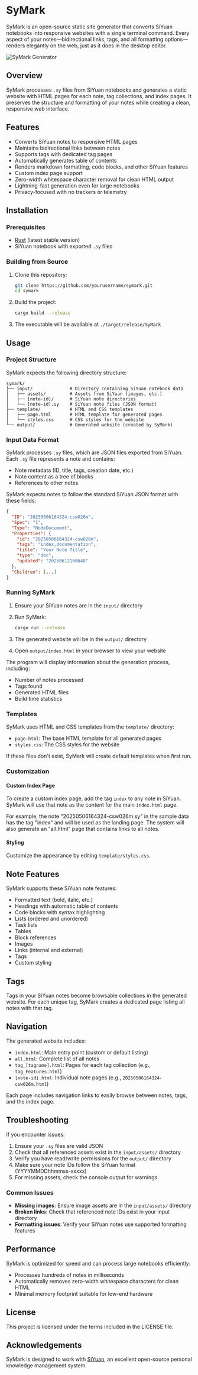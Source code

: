 # SyMark

SyMark is an open-source static site generator that converts SiYuan notebooks into responsive websites with a single terminal command. Every aspect of your notes—bidirectional links, tags, and all formatting options—renders elegantly on the web, just as it does in the desktop editor.

![SyMark Generator](input/assets/image-20250612161004-ljge8nr.png)

## Overview

SyMark processes `.sy` files from SiYuan notebooks and generates a static website with HTML pages for each note, tag collections, and index pages. It preserves the structure and formatting of your notes while creating a clean, responsive web interface.

## Features

- Converts SiYuan notes to responsive HTML pages
- Maintains bidirectional links between notes
- Supports tags with dedicated tag pages
- Automatically generates table of contents
- Renders markdown formatting, code blocks, and other SiYuan features
- Custom index page support
- Zero-width whitespace character removal for clean HTML output
- Lightning-fast generation even for large notebooks
- Privacy-focused with no trackers or telemetry

## Installation

### Prerequisites

- [Rust](https://www.rust-lang.org/tools/install) (latest stable version)
- SiYuan notebook with exported `.sy` files

### Building from Source

1. Clone this repository:
   ```sh
   git clone https://github.com/yourusername/symark.git
   cd symark
   ```

2. Build the project:
   ```sh
   cargo build --release
   ```

3. The executable will be available at `./target/release/SyMark`

## Usage

### Project Structure

SyMark expects the following directory structure:

```
symark/
├── input/              # Directory containing SiYuan notebook data
│   ├── assets/         # Assets from SiYuan (images, etc.)
│   ├── [note-id]/      # SiYuan note directories
│   └── [note-id].sy    # SiYuan note files (JSON format)
├── template/           # HTML and CSS templates
│   ├── page.html       # HTML template for generated pages
│   └── styles.css      # CSS styles for the website
└── output/             # Generated website (created by SyMark)
```

### Input Data Format

SyMark processes `.sy` files, which are JSON files exported from SiYuan. Each `.sy` file represents a note and contains:

- Note metadata (ID, title, tags, creation date, etc.)
- Note content as a tree of blocks
- References to other notes

SyMark expects notes to follow the standard SiYuan JSON format with these fields:
```json
{
  "ID": "20250506164324-csw026m",
  "Spec": "1",
  "Type": "NodeDocument",
  "Properties": {
    "id": "20250506164324-csw026m",
    "tags": "index,documentation",
    "title": "Your Note Title",
    "type": "doc",
    "updated": "20250612160648"
  },
  "Children": [...]
}
```

### Running SyMark

1. Ensure your SiYuan notes are in the `input/` directory
2. Run SyMark:
   ```sh
   cargo run --release
   ```

3. The generated website will be in the `output/` directory
4. Open `output/index.html` in your browser to view your website

The program will display information about the generation process, including:
- Number of notes processed
- Tags found
- Generated HTML files
- Build time statistics

### Templates

SyMark uses HTML and CSS templates from the `template/` directory:

- `page.html`: The base HTML template for all generated pages
- `styles.css`: The CSS styles for the website

If these files don't exist, SyMark will create default templates when first run.

### Customization

#### Custom Index Page

To create a custom index page, add the tag `index` to any note in SiYuan. SyMark will use that note as the content for the main `index.html` page.

For example, the note "20250506164324-csw026m.sy" in the sample data has the tag "index" and will be used as the landing page. The system will also generate an "all.html" page that contains links to all notes.

#### Styling

Customize the appearance by editing `template/styles.css`.

## Note Features

SyMark supports these SiYuan note features:

- Formatted text (bold, italic, etc.)
- Headings with automatic table of contents
- Code blocks with syntax highlighting
- Lists (ordered and unordered)
- Task lists
- Tables
- Block references
- Images
- Links (internal and external)
- Tags
- Custom styling

## Tags

Tags in your SiYuan notes become browsable collections in the generated website. For each unique tag, SyMark creates a dedicated page listing all notes with that tag.

## Navigation

The generated website includes:

- `index.html`: Main entry point (custom or default listing)
- `all.html`: Complete list of all notes
- `tag_[tagname].html`: Pages for each tag collection (e.g., `tag_Features.html`)
- `[note-id].html`: Individual note pages (e.g., `20250506164324-csw026m.html`)

Each page includes navigation links to easily browse between notes, tags, and the index page.

## Troubleshooting

If you encounter issues:

1. Ensure your `.sy` files are valid JSON
2. Check that all referenced assets exist in the `input/assets/` directory
3. Verify you have read/write permissions for the `output/` directory
4. Make sure your note IDs follow the SiYuan format (YYYYMMDDhhmmss-xxxxx)
5. For missing assets, check the console output for warnings

### Common Issues

- **Missing images**: Ensure image assets are in the `input/assets/` directory
- **Broken links**: Check that referenced note IDs exist in your input directory
- **Formatting issues**: Verify your SiYuan notes use supported formatting features

## Performance

SyMark is optimized for speed and can process large notebooks efficiently:
- Processes hundreds of notes in milliseconds
- Automatically removes zero-width whitespace characters for clean HTML
- Minimal memory footprint suitable for low-end hardware

## License

This project is licensed under the terms included in the LICENSE file.

## Acknowledgements

SyMark is designed to work with [SiYuan](https://github.com/siyuan-note/siyuan), an excellent open-source personal knowledge management system.